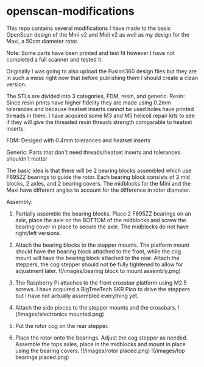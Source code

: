 # openscan-modifications
 
This repo contains several modifications I have made to the basic OpenScan design of 
the Mini v2 and Midi v2 as well as my design for the Maxi, a 50cm diameter rotor.

Note: Some parts have been printed and test fit however I have not completed
a full scanner and tested it.

Originally I was going to also upload the Fusion360 design files but they are in 
such a mess right now that before publishing them I should create a clean version.

The STLs are divided into 3 categories, FDM, resin, and generic. 
Resin: Since resin prints have higher fidelity they are made using 0.2mm tolerances 
and because heatset inserts cannot be used holes have printed threads in them. I 
have acquired some M3 and M5 helicoil repair kits to see if they will give the 
threaded resin threads strength comparable to heatset inserts.

FDM: Desiged with 0.4mm tolerances and heatset inserts

Generic: Parts that don't need threads/heatset inserts and tolerances shouldn't matter

The basic idea is that there will be 2 bearing blocks assembled which use F695ZZ
bearings to guide the rotor. Each bearing block consists of 2 mid blocks, 2 axles,
and 2 bearing covers. The midblocks for the Mini and the Maxi have different angles
to account for the difference in rotor diameter.

Assembly:
1. Partially assemble the bearing blocks. Place 2 F695ZZ bearings on an axle, place 
the axle on the BOTTOM of the midblocks and screw the bearing cover in place to secure 
the axle. The midblocks do not have right/left versions.

2. Attach the bearing blocks to the stepper mounts. The platform mount should have the
bearing block attached to the front, while the cog mount will have the bearing block
attached to the rear. Attach the steppers, the cog stepper should not be fully tightened
to allow for adjustment later. !(/images/bearing block to mount assembly.png)

3. The Raspberry Pi attaches to the front crossbar platform using M2.5 screws. I 
have acquired a BigTreeTech SKR Pico to drive the steppers but I have not actually 
assembled everything yet.

4. Attach the side pieces to the stepper mounts and the crossbars. 
!(/images/electronics mounted.png)

5. Put the rotor cog on the rear stepper.

6. Place the rotor onto the bearings. Adjust the cog stepper as needed. Assemble the
tops axles, place in the midblocks and mount in place using the bearing covers.
!(/images/rotor placed.png)
!(/images/top bearings placed.png)
